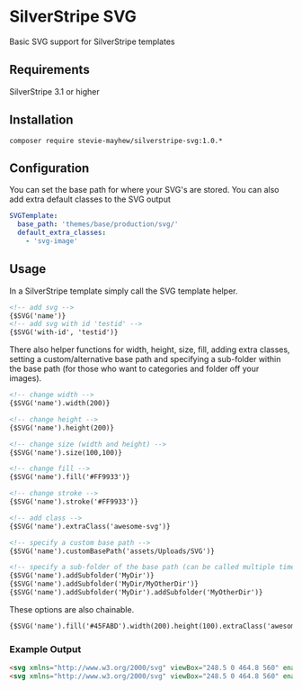# SilverStripe SVG

Basic SVG support for SilverStripe templates

## Requirements
SilverStripe 3.1 or higher

## Installation
```composer require stevie-mayhew/silverstripe-svg:1.0.*```

## Configuration

You can set the base path for where your SVG's are stored. You can also add extra default classes to the SVG output

```yml
SVGTemplate:
  base_path: 'themes/base/production/svg/'
  default_extra_classes:
    - 'svg-image'
```

## Usage
In a SilverStripe template simply call the SVG template helper.

```html
<!-- add svg -->
{$SVG('name')}
<!-- add svg with id 'testid' -->
{$SVG('with-id', 'testid')}
```

There also helper functions for width, height, size, fill, adding extra classes, setting a custom/alternative base path and specifying a sub-folder within the base path (for those who want to categories and folder off your images).
```html
<!-- change width -->
{$SVG('name').width(200)}

<!-- change height -->
{$SVG('name').height(200)}

<!-- change size (width and height) -->
{$SVG('name').size(100,100)}

<!-- change fill -->
{$SVG('name').fill('#FF9933')}

<!-- change stroke -->
{$SVG('name').stroke('#FF9933')}

<!-- add class -->
{$SVG('name').extraClass('awesome-svg')}

<!-- specify a custom base path -->
{$SVG('name').customBasePath('assets/Uploads/SVG')}

<!-- specify a sub-folder of the base path (can be called multiple times) -->
{$SVG('name').addSubfolder('MyDir')}
{$SVG('name').addSubfolder('MyDir/MyOtherDir')}
{$SVG('name').addSubfolder('MyDir').addSubfolder('MyOtherDir')}

```

These options are also chainable.

```html
{$SVG('name').fill('#45FABD').width(200).height(100).extraClass('awesome-svg').customBasePath('assets/Uploads/SVG').addSubfolder('MyDir')}
```

### Example Output
```html
<svg xmlns="http://www.w3.org/2000/svg" viewBox="248.5 0 464.8 560" enable-background="new 248.5 0 464.8 560" class="svg-name"><path d="M550.9 0H248.5v560h464.8V154.9L550.9 0zM648 149.3H534.1V41.1L648 149.3zm22.4 369.6H289.6V41.1h205.3v149.3h177.3v328.5h-1.8zM343.7 272.5h272.5v41.1H343.7zM343.7 369.6h272.5v41.1H343.7z"></path></svg>
<svg xmlns="http://www.w3.org/2000/svg" viewBox="248.5 0 464.8 560" enable-background="new 248.5 0 464.8 560" class="svg-with-id svg-test-id" id="test-id"><path d="M550.9 0H248.5v560h464.8V154.9L550.9 0zM648 149.3H534.1V41.1L648 149.3zm22.4 369.6H289.6V41.1h205.3v149.3h177.3v328.5h-1.8zM343.7 272.5h272.5v41.1H343.7zM343.7 369.6h272.5v41.1H343.7z"></path></svg>

```
